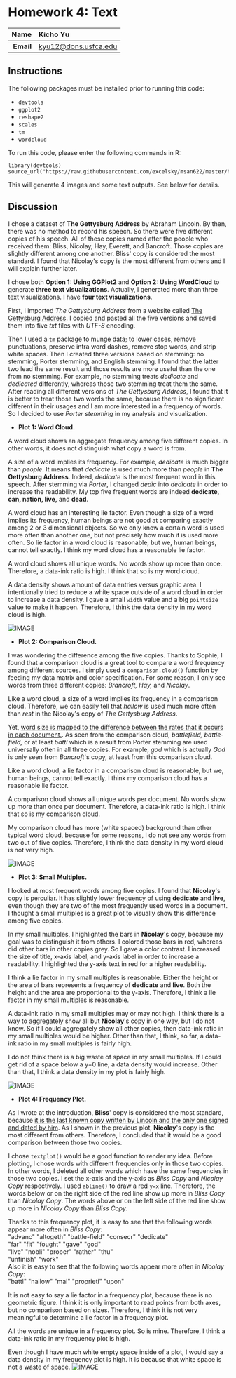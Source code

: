 Homework 4: Text
==============================

| **Name**  | Kicho Yu  |
|----------:|:-------------|
| **Email** | kyu12@dons.usfca.edu |

## Instructions ##

The following packages must be installed prior to running this code:

- `devtools`
- `ggplot2`
- `reshape2`
- `scales`
- `tm`
- `wordcloud`


To run this code, please enter the following commands in R:

```
library(devtools)
source_url("https://raw.githubusercontent.com/excelsky/msan622/master/homework4/622_Visualization_HAG4.R")
```

This will generate 4 images and some text outputs. See below for details.


## Discussion ##

I chose a dataset of **The Gettysburg Address** by Abraham Lincoln. By then, there was no method to record his speech. So there were five different copies of his speech. All of these copies named after the people who received them: Bliss, Nicolay, Hay, Everett, and Bancroft. Those copies are slightly different among one another. Bliss' copy is considered the most standard. I found that Nicolay's copy is the most different from others and I will explain further later.  

I chose both **Option 1: Using GGPlot2** and **Option 2: Using WordCloud** to generate **three text visualizations**. Actually, I generated more than three text visualizations. I have **four text visualizations**.

First, I imported *The Gettysburg Address* from a website called [The Gettysburg Address](http://www.abrahamlincolnonline.org/lincoln/speeches/gettysburg.htm). I copied and pasted all the five versions and saved them into five *txt* files with *UTF-8* encoding.  

Then I used a `tm` package to munge data; to lower cases, remove punctuations, preserve intra word dashes, remove stop words, and strip white spaces. Then I created three versions based on stemming: no stemming, Porter stemming, and English stemming. I found that the latter two lead the same result and those results are more useful than the one from no stemming. For example, no stemming treats *dedicate* and *dedicated* differently, whereas those two stemming treat them the same. After reading all different versions of *The Gettysburg Address*, I found that it is better to treat those two words the same, because there is no significant different in their usages and I am more interested in a frequency of words. So I decided to use *Porter stemming* in my analysis and visualization.  



- **Plot 1: Word Cloud.**  

A word cloud shows an aggregate frequency among five different copies. In other words, it does not distinguish what copy a word is from.  

A size of a word implies its frequency. For example, *dedicate* is much bigger than *people*. It means that *dedicate* is used much more than *people* in **The Gettysburg Address**. Indeed, *dedicate* is the most frequent word in this speech. After stemming via *Porter*, I changed *dedic* into *dedicate* in order to increase the readability. My top five frequent words are indeed **dedicate, can, nation, live,** and **dead**.  

A word cloud has an interesting lie factor. Even though a size of a word implies its frequency, human beings are not good at comparing exactly among 2 or 3 dimensional objects. So we only know a certain word is used more often than another one, but not precisely how much it is used more often. So lie factor in a word cloud is reasonable, but we, human beings, cannot tell exactly.  I think my word cloud has a reasonable lie factor.  

A word cloud shows all unique words. No words show up more than once. Therefore, a data-ink ratio is high. I think that so is my word cloud.  

A data density shows amount of data entries versus graphic area. I intentionally tried to reduce a white space outside of a word cloud in order to increase a data density. I gave a small `width` value and a big `pointsize` value to make it happen. Therefore, I think the data density in my word cloud is high.  

![IMAGE](Wordcloud_with_Porter_stemming.jpg)  



- **Plot 2: Comparison Cloud.**  

I was wondering the difference among the five copies. Thanks to Sophie, I found that a comparison cloud is a great tool to compare a word frequency among different sources. I simply used a `comparison.cloud()` function by feeding my data matrix and color specification. For some reason, I only see words from three different copies: *Brancroft, Hay,* and *Nicolay*.  

Like a word cloud, a size of a word implies its frequency in a comparison cloud. Therefore, we can easily tell that *hallow* is used much more often than *rest* in the Nicolay's copy of *The Gettysburg Address*.  

Yet, [word size is mapped to the difference between the rates that it occurs in each document.](http://blog.fellstat.com/?cat=11).  As seen from the comparison cloud, *battlefield, battle-field,* or at least *battl* which is a result from Porter stemming are used universally often in all three copies. For example, *god* which is actually *God* is only seen from *Bancroft*'s copy, at least from this comparison cloud.  

Like a word cloud, a lie factor in a comparison cloud is reasonable, but we, human beings, cannot tell exactly.  I think my comparison cloud has a reasonable lie factor.  

A comparison cloud shows all unique words per document. No words show up more than once per document. Therefore, a data-ink ratio is high. I think that so is my comparison cloud.  

My comparison cloud has more (white spaced) background than other typical word cloud, because for some reasons, I do not see any words from two out of five copies. Therefore, I think the data density in my word cloud is not very high.  

![IMAGE](comparison_cloud_with_Porter_stemming.jpg)  



- **Plot 3: Small Multiples.**  

I looked at most frequent words among five copies. I found that **Nicolay**'s copy is perculiar. It has slightly lower frequency of using **dedicate** and **live**, even though they are two of the most frequently used words in a document. I thought a small multiples is a great plot to visually show this difference among five copies.  

In my small multiples, I highlighted the bars in **Nicolay**'s copy, because my goal was to distinguish it from others. I colored those bars in red, whereas did other bars in other copies grey. So I gave a color contrast. I increased the size of title, x-axis label, and y-axis label in order to increase a readability.  I highlighted the y-axis text in red for a higher readability.  

I think a lie factor in my small multiples is reasonable. Either the height or the area of bars represents a frequency of **dedicate** and **live**. Both the height and the area are proportional to the y-axis. Therefore, I think a lie factor in my small multiples is reasonable.  

A data-ink ratio in my small multiples may or may not high. I think there is a way to aggregately show all but **Nicolay**'s copy in one way, but I do not know. So if I could aggregately show all other copies, then data-ink ratio in my small multiples would be higher. Other than that, I think, so far, a data-ink ratio in my small multiples is fairly high.  

I do not think there is a big waste of space in my small multiples. If I could get rid of a space below a y=0 line, 
a data density would increase. Other than that, I think a data density in my plot is fairly high.  

![IMAGE](smallmult.jpg)  



- **Plot 4: Frequency Plot.**  

As I wrote at the introduction, **Bliss**' copy is considered the most standard, because [it is the last known copy written by Lincoln and the only one signed and dated by him](http://www.abrahamlincolnonline.org/lincoln/speeches/gettysburg.htm). As I shown in the previous plot, **Nicolay**'s copy is the most different from others. Therefore, I concluded that it would be a good comparison between those two copies.  

I chose `textplot()` would be a good function to render my idea. Before plotting, I chose words with different frequencies only in those two copies. In other words, I deleted all other words which have the same frequencies in those two copies. I set the x-axis and the y-axis as *Bliss Copy* and *Nicolay Copy* respectively. I used `abline()` to draw a red `y=x` line. Therefore, the words below or on the right side of the red line show up more in *Bliss Copy* than *Nicolay Copy*. The words above or on the left side of the red line show up more in *Nicolay Copy* than *Bliss Copy*.  

Thanks to this frequency plot, it is easy to see that the following words appear more often in *Bliss Copy*:  
"advanc"       "altogeth"     "battle-field" "consecr"      "dedicate"    
"far"          "fit"          "fought"       "gave"         "god"         
"live"         "nobli"        "proper"       "rather"       "thu"         
"unfinish"     "work"  
Also it is easy to see that the following words appear more often in *Nicolay Copy*:  
"battl"     "hallow"    "mai"       "proprieti" "upon"  

It is not easy to say a lie factor in a frequency plot, because there is no geometric figure. I think it is only important to read points from both axes, but no comparison based on sizes. Therefore, I think it is not very meaningful to determine a lie factor in a frequency plot.  

All the words are unique in a frequency plot. So is mine. Therefore, I think a data-ink ratio in my frequency plot is high.  

Even though I have much white empty space inside of a plot, I would say a data density in my frequency plot is high. It is because that white space is not a waste of space.
![IMAGE](freqcomp.jpg)
